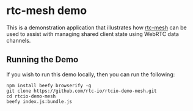 # rtc-mesh demo

This is a demonstration application that illustrates how
[rtc-mesh](https://github.com/rtc-io/rtc-mesh) can be used to assist
with managing shared client state using WebRTC data channels.

## Running the Demo

If you wish to run this demo locally, then you can run the following:

```
npm install beefy browserify -g
git clone https://github.com/rtc-io/rtcio-demo-mesh.git
cd rtcio-demo-mesh
beefy index.js:bundle.js
```
